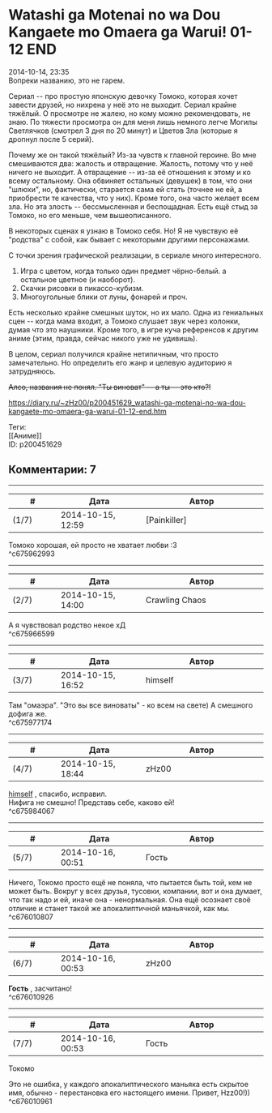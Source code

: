 Watashi ga Motenai no wa Dou Kangaete mo Omaera ga Warui! 01-12 END
===================================================================

  
2014-10-14, 23:35  
 Вопреки названию, это не гарем.   
   
 Сериал -- про простую японскую девочку Томоко, которая хочет завести друзей, но нихрена у неё это не выходит. Сериал крайне тяжёлый. О просмотре не жалею, но кому можно рекомендовать, не знаю. По тяжести просмотра он для меня лишь немного легче Могилы Светлячков (смотрел 3 дня по 20 минут) и Цветов Зла (которые я дропнул после 5 серий).   
   
 Почему же он такой тяжёлый? Из-за чувств к главной героине. Во мне смешиваются два: жалость и отвращение. Жалость, потому что у неё ничего не выходит. А отвращение -- из-за её отношения к этому и ко всему остальному. Она обвиняет остальных (девушек) в том, что они "шлюхи", но, фактически, старается сама ей стать (точнее не ей, а приобрести те качества, что у них). Кроме того, она часто желает всем зла. Но эта злость -- бессмысленная и беспощадная. Есть ещё стыд за Томоко, но его меньше, чем вышеописанного.   
   
 В некоторых сценах я узнаю в Томоко себя. Но! Я не чувствую её "родства" с собой, как бывает с некоторыми другими персонажами.   
   
 С точки зрения графической реализации, в сериале много интересного.   
 1. Игра с цветом, когда только один предмет чёрно-белый. а остальное цветное (и наоборот).   
 2. Скачки рисовки в пикассо-кубизм.   
 3. Многоугольные блики от луны, фонарей и проч.   
   
 Есть несколько крайне смешных шуток, но их мало. Одна из гениальных сцен -- когда мама входит, а Томоко слушает звук через колонки, думая что это наушники. Кроме того, в игре куча референсов к другим аниме (этим, правда, сейчас никого уже не удивишь).   
   
 В целом, сериал получился крайне нетипичным, что просто замечательно. Но определить его жанр и целевую аудиторию я затрудняюсь.   
   
  ~~Алсо, названия не понял. "Ты виноват" -- а ты -- это кто?!~~    
  
<https://diary.ru/~zHz00/p200451629_watashi-ga-motenai-no-wa-dou-kangaete-mo-omaera-ga-warui-01-12-end.htm>  
  
Теги:  
[[Аниме]]  
ID: p200451629  


Комментарии: 7
--------------

  


---



|         #         |              Дата              |                     Автор                     |           ID           |
| --- | --- | --- | --- |
| (1/7) | 2014-10-15, 12:59 | [Painkiller] | c675962993 |

  
 Томоко хорошая, ей просто не хватает любви :З   
 ^c675962993

---



|         #         |              Дата              |                     Автор                     |           ID           |
| --- | --- | --- | --- |
| (2/7) | 2014-10-15, 14:00 | Crawling Chaos | c675966599 |

  
 А я чувствовал родство некое хД   
 ^c675966599

---



|         #         |              Дата              |                     Автор                     |           ID           |
| --- | --- | --- | --- |
| (3/7) | 2014-10-15, 16:52 | himself | c675977174 |

  
 Там "омаэра". "Это вы все виноваты" - ко всем на свете) А смешного дофига же.   
 ^c675977174

---



|         #         |              Дата              |                     Автор                     |           ID           |
| --- | --- | --- | --- |
| (4/7) | 2014-10-15, 18:44 | zHz00 | c675984067 |

  
  [himself](http://himself.diary.ru "void")  , спасибо, исправил.   
 Нифига не смешно! Представь себе, каково ей!   
 ^c675984067

---



|         #         |              Дата              |                     Автор                     |           ID           |
| --- | --- | --- | --- |
| (5/7) | 2014-10-16, 00:51 | Гость | c676010807 |

  
 Ничего, Токомо просто ещё не поняла, что пытается быть той, кем не может быть. Вокруг у всех друзья, тусовки, компании, вот и она думает, что так надо и ей, иначе она - ненормальная. Она ещё осознает своё отличие и станет такой же апокалиптичной маньячкой, как мы.   
 ^c676010807

---



|         #         |              Дата              |                     Автор                     |           ID           |
| --- | --- | --- | --- |
| (6/7) | 2014-10-16, 00:53 | zHz00 | c676010926 |

  
  **Гость**  , засчитано!   
 ^c676010926

---



|         #         |              Дата              |                     Автор                     |           ID           |
| --- | --- | --- | --- |
| (7/7) | 2014-10-16, 00:53 | Гость | c676010961 |

  
  Токомо    
   
 Это не ошибка, у каждого апокалиптического маньяка есть скрытое имя, обычно - перестановка его настоящего имени. Привет, Hzz00!))   
 ^c676010961